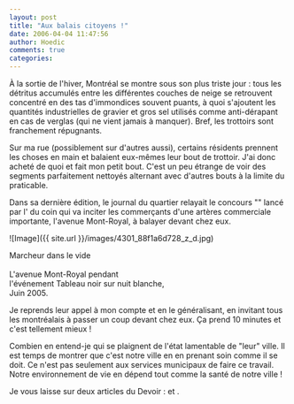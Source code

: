 ```yaml
---
layout: post
title: "Aux balais citoyens !"
date: 2006-04-04 11:47:56
author: Hoedic
comments: true
categories: 
---
```



À la sortie de l'hiver, Montréal se montre sous son plus triste jour : tous les détritus accumulés entre les différentes couches de neige se retrouvent concentré en des tas d'immondices souvent puants, à quoi s'ajoutent les quantités industrielles de gravier et gros sel utilisés comme anti-dérapant en cas de verglas (qui ne vient jamais à manquer). Bref, les trottoirs sont franchement répugnants.

Sur ma rue (possiblement sur d'autres aussi), certains résidents prennent les choses en main et balaient eux-mêmes leur bout de trottoir. J'ai donc acheté de quoi et fait mon petit bout. C'est un peu étrange de voir des segments parfaitement nettoyés alternant avec d'autres bouts à la limite du praticable.

Dans sa dernière édition, le journal du quartier  relayait le concours "" lancé par l' du coin qui va inciter les commerçants d'une artères commerciale importante, l'avenue Mont-Royal, à balayer devant chez eux.

![Image]({{ site.url }}/images/4301_88f1a6d728_z_d.jpg)
<div class="photoattrib">Marcheur dans le vide</div>
<br/>L'avenue Mont-Royal pendant <br/>l'événement Tableau noir sur nuit blanche, <br/>Juin 2005.


Je reprends leur appel à mon compte et en le généralisant, en invitant tous les montréalais à passer un coup devant chez eux. Ça prend 10 minutes et c'est tellement mieux !

Combien en entend-je qui se plaignent de l'état lamentable de "leur" ville. Il est temps de montrer que c'est notre ville en en prenant soin comme il se doit. Ce n'est pas seulement aux services municipaux de faire ce travail. Notre environnement de vie en dépend tout comme la santé de notre ville !

Je vous laisse sur deux articles du Devoir :  et .